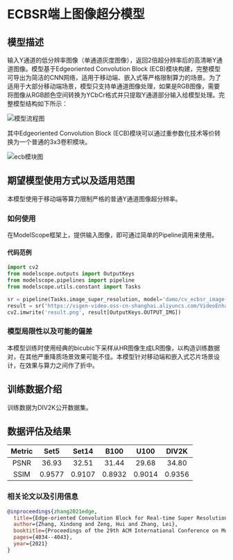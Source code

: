 
# ECBSR端上图像超分模型

## 模型描述

输入Y通道的低分辨率图像（单通道灰度图像），返回2倍超分辨率后的高清晰Y通道图像。模型基于Edgeoriented
Convolution Block (ECB)模块构建，完整模型可导出为简洁的CNN网络，适用于移动端、嵌入式等严格限制算力的场景。为了适用于大部分移动端场景，模型只支持单通道图像处理，如果是RGB图像，需要将图像从RGB颜色空间转换为YCbCr格式并只提取Y通道部分输入给模型处理。完整模型结构如下所示：

![模型流程图](assets/ecbsr_modelscope.jpg)

其中Edgeoriented Convolution Block (ECB)模块可以通过重参数化技术等价转换为一个普通的3x3卷积模块。

![ecb模块图](assets/ecb_modelscope.jpg)

## 期望模型使用方式以及适用范围
本模型使用于移动端等算力限制严格的普通Y通道图像超分辨率。

### 如何使用
在ModelScope框架上，提供输入图像，即可通过简单的Pipeline调用来使用。

#### 代码范例

```python
import cv2
from modelscope.outputs import OutputKeys
from modelscope.pipelines import pipeline
from modelscope.utils.constant import Tasks

sr = pipeline(Tasks.image_super_resolution, model='damo/cv_ecbsr_image-super-resolution_mobile')
result = sr('https://vigen-video.oss-cn-shanghai.aliyuncs.com/VideoEnhancement/Dataset/ClassicalSRDataset/butterfly_lrx2_y.png')
cv2.imwrite('result.png', result[OutputKeys.OUTPUT_IMG])
```

### 模型局限性以及可能的偏差

本模型训练时使用经典的bicubic下采样从HR图像生成LR图像，以构造训练数据对，在其他严重降质场景效果可能不佳。本模型针对移动端和嵌入式芯片场景设计，在效果与算力之间作了折中。

## 训练数据介绍

训练数据为DIV2K公开数据集。


## 数据评估及结果

| Metric |  Set5  |  Set14 |  B100   |  U100   | DIV2K   |
|:------:|:------:|:------:|:-------:|:-------:|:-------:|
| PSNR   | 36.93  | 32.51  |  31.44  |  29.68  |  34.80  |
| SSIM   | 0.9577 | 0.9107 |  0.8932 |  0.9014 |  0.9356 |

### 相关论文以及引用信息

```BibTeX
@inproceedings{zhang2021edge,
  title={Edge-oriented Convolution Block for Real-time Super Resolution on Mobile Devices},
  author={Zhang, Xindong and Zeng, Hui and Zhang, Lei},
  booktitle={Proceedings of the 29th ACM International Conference on Multimedia},
  pages={4034--4043},
  year={2021}
}
```